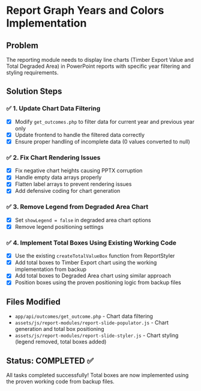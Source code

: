 # Report Graph Years and Colors Implementation

## Problem
The reporting module needs to display line charts (Timber Export Value and Total Degraded Area) in PowerPoint reports with specific year filtering and styling requirements.

## Solution Steps

### ✅ 1. Update Chart Data Filtering
- [x] Modify `get_outcomes.php` to filter data for current year and previous year only
- [x] Update frontend to handle the filtered data correctly
- [x] Ensure proper handling of incomplete data (0 values converted to null)

### ✅ 2. Fix Chart Rendering Issues
- [x] Fix negative chart heights causing PPTX corruption
- [x] Handle empty data arrays properly
- [x] Flatten label arrays to prevent rendering issues
- [x] Add defensive coding for chart generation

### ✅ 3. Remove Legend from Degraded Area Chart
- [x] Set `showLegend = false` in degraded area chart options
- [x] Remove legend positioning settings

### ✅ 4. Implement Total Boxes Using Existing Working Code
- [x] Use the existing `createTotalValueBox` function from ReportStyler
- [x] Add total boxes to Timber Export chart using the working implementation from backup
- [x] Add total boxes to Degraded Area chart using similar approach
- [x] Position boxes using the proven positioning logic from backup files

## Files Modified
- `app/api/outcomes/get_outcome.php` - Chart data filtering
- `assets/js/report-modules/report-slide-populator.js` - Chart generation and total box positioning
- `assets/js/report-modules/report-slide-styler.js` - Chart styling (legend removed, total boxes added)

## Status: COMPLETED ✅
All tasks completed successfully! Total boxes are now implemented using the proven working code from backup files. 